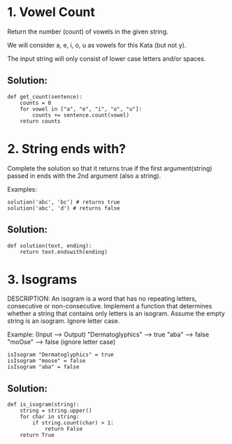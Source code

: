# 1. Vowel Count
 Return the number (count) of vowels in the given string.

We will consider a, e, i, o, u as vowels for this Kata (but not y).

The input string will only consist of lower case letters and/or spaces.
## Solution:
```
def get_count(sentence): 
    counts = 0
    for vowel in ["a", "e", "i", "o", "u"]:
        counts += sentence.count(vowel)
    return counts
```
    

# 2. String ends with?
Complete the solution so that it returns true if the first argument(string) passed in ends with the 2nd argument (also a string).

Examples:
```
solution('abc', 'bc') # returns true
solution('abc', 'd') # returns false
```
## Solution:
```
def solution(text, ending):
    return text.endswith(ending)
```


# 3. Isograms
DESCRIPTION:
An isogram is a word that has no repeating letters, consecutive or non-consecutive. Implement a function that determines whether a string that contains only letters is an isogram. Assume the empty string is an isogram. Ignore letter case.

Example: (Input --> Output)
"Dermatoglyphics" --> true "aba" --> false "moOse" --> false (ignore letter case)
```
isIsogram "Dermatoglyphics" = true
isIsogram "moose" = false
isIsogram "aba" = false
```

## Solution:
```
def is_isogram(string):
    string = string.upper()
    for char in string:
        if string.count(char) > 1:
            return False
    return True
```

